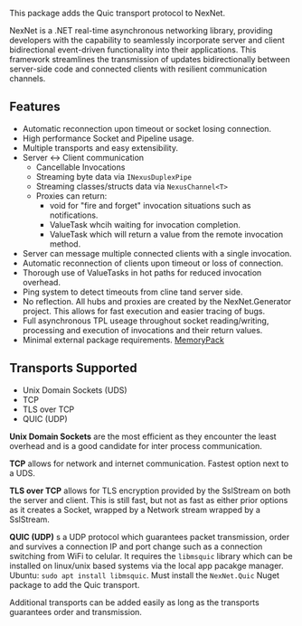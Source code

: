 This package adds the Quic transport protocol to NexNet.

NexNet is a .NET real-time asynchronous networking library, providing developers with the capability to seamlessly incorporate server and client bidirectional event-driven functionality into their applications. This framework streamlines the transmission of updates bidirectionally between server-side code and connected clients with resilient communication channels.

## Features
- Automatic reconnection upon timeout or socket losing connection.
- High performance Socket and Pipeline usage.
- Multiple transports and easy extensibility.
- Server <-> Client communication
  - Cancellable Invocations
  - Streaming byte data via `INexusDuplexPipe`
  - Streaming classes/structs data via `NexusChannel<T>`
  - Proxies can return:
    - void for "fire and forget" invocation situations such as notifications.
    - ValueTask whcih waiting for invocation completion.
    - ValueTask<T> which will return a value from the remote invocation method.
- Server can message multiple connected clients with a single invocation.
- Automatic reconnection of clients upon timeout or loss of connection.
- Thorough use of ValueTasks in hot paths for reduced invocation overhead.
- Ping system to detect timeouts from cline tand server side.
- No reflection. All hubs and proxies are created by the NexNet.Generator project.  This allows for fast execution and easier tracing of bugs.
- Full asynchronous TPL useage throughout socket reading/writing, processing and execution of invocations and their return values.
- Minimal external package requirements. [MemoryPack](https://github.com/Cysharp/MemoryPack)

## Transports Supported
- Unix Domain Sockets (UDS)
- TCP
- TLS over TCP
- QUIC (UDP)

**Unix Domain Sockets** are the most efficient as they encounter the least overhead and is  a good candidate for inter process communication.

**TCP** allows for network and internet communication. Fastest option next to a UDS.

**TLS over TCP** allows for TLS encryption provided by the SslStream on both the server and client. This is still fast, but not as fast as either prior options as it creates a Socket, wrapped by a Network stream wrapped by a SslStream.

**QUIC (UDP)** s a  UDP protocol which guarantees packet transmission, order and survives a connection IP and port change such as a connection switching from WiFi to celular.  It requires the `libmsquic` library which can be installed on linux/unix based systems via the local app pacakge manager.  Ubuntu: `sudo apt install libmsquic`.  Must install the `NexNet.Quic` Nuget package to add the Quic transport.

Additional transports can be added easily as long as the transports guarantees order and transmission.